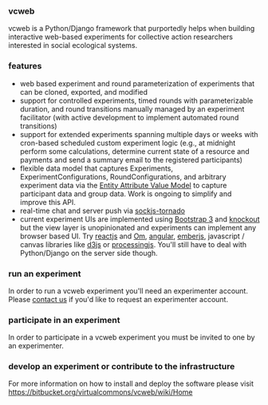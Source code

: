 ### vcweb 
vcweb is a Python/Django framework that purportedly helps when building interactive web-based experiments for collective action researchers interested in social ecological systems.

### features
* web based experiment and round parameterization of experiments that can be cloned, exported, and modified
* support for controlled experiments, timed rounds with parameterizable duration, and round transitions manually
  managed by an experiment facilitator (with active development to implement automated round transitions)
* support for extended experiments spanning multiple days or weeks with cron-based scheduled custom experiment
  logic (e.g., at midnight perform some calculations, determine current state of a resource and payments and send a
  summary email to the registered participants)
* flexible data model that captures Experiments, ExperimentConfigurations, RoundConfigurations, and arbitrary experiment
  data via the [Entity Attribute Value Model](http://en.wikipedia.org/wiki/Entity%E2%80%93attribute%E2%80%93value_model)
  to capture participant data and group data. Work is ongoing to simplify and improve this API.
* real-time chat and server push via [sockjs-tornado](https://github.com/mrjoes/sockjs-tornado)
* current experiment UIs are implemented using [Bootstrap 3](http://getbootstrap.com) and [knockout](http://knockoutjs.com) but the
view layer is unopinionated and experiments can implement any browser based UI. Try
[reactjs](http://facebook.github.io/react/) and [Om](https://github.com/swannodette/om),
[angular](https://angularjs.org/), [emberjs](http://emberjs.com/), javascript / canvas libraries like
[d3js](http://d3js.org/) or [processingjs](http://ejohn.org/blog/processingjs/).
You'll still have to deal with Python/Django on the server side though.

### run an experiment

In order to run a vcweb experiment you'll need an experimenter account. Please [contact us](http://vcweb.asu.edu/contact)
if you'd like to request an experimenter account. 

### participate in an experiment

In order to participate in a vcweb experiment you must be invited to one by an experimenter. 

### develop an experiment or contribute to the infrastructure

For more information on how to install and deploy the software please visit <https://bitbucket.org/virtualcommons/vcweb/wiki/Home>
